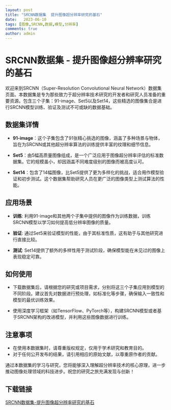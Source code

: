 ```yaml
---
layout: post
title: "SRCNN数据集  提升图像超分辨率研究的基石"
date:   2023-06-10
tags: [图像,SRCNN,数据,模型,分辨率]
comments: true
author: admin
---
```

# SRCNN数据集 - 提升图像超分辨率研究的基石

欢迎来到SRCNN（Super-Resolution Convolutional Neural Network）数据集页面。本数据集是专为那些致力于超分辨率技术研究的开发者和研究人员准备的重要资源。包含三个子集：91-image、Set5以及Set14，这些精选的图像集合是进行SRCNN模型训练、验证及测试不可或缺的数据基础。

## 数据集详情

- **91-image**：这个子集包含了91张精心挑选的图像，涵盖了多种场景与物体，旨在为SRCNN或其他超分辨率算法的训练提供丰富的纹理和细节信息。

- **Set5**：由5幅高质量图像组成，是一个广泛应用于图像超分辨率评估的标准数据集。它的规模虽小，却因涵盖不同难度级别的图像而被高度认可。

- **Set14**：包含了14幅图像，比Set5提供了更为多样化的挑战，适合用作模型验证和初步测试。这个数据集帮助研究人员在更广泛的图像类型上测试算法的性能。

## 应用场景

- **训练**: 利用91-image和其他两个子集中提供的图像作为训练数据，训练SRCNN模型以学习如何提高低分辨率图像的质量。
  
- **验证**: 通过Set5来验证模型的性能，由于其标准性质，这有助于与其他研究进行直接比较。
  
- **测试**: Set14提供了额外的多样性用于测试阶段，确保模型能在未见过的图像上表现稳定可靠。

## 如何使用

- 下载数据集后，请根据您的研究或项目需求，分别将这三个子集应用到模型的不同阶段。建议首先对数据进行预处理，如标准化等步骤，确保输入一致性和模型的最优训练效果。
  
- 使用深度学习框架（如TensorFlow、PyTorch等），构建SRCNN模型或者基于SRCNN架构的改进模型，并利用这些图像数据进行训练。

## 注意事项

- 在使用本数据集时，请尊重版权规定，仅用于学术研究和教育目的。
- 对于任何公开发布的结果，请引用相应的原始文献，以尊重原作者的贡献。

通过本数据集的学习与研究，您将能够深入理解超分辨率技术的核心原理，进一步推动图像处理领域的科技进步。祝您的研究之旅充满发现与创新！

## 下载链接

[SRCNN数据集-提升图像超分辨率研究的基石](https://pan.quark.cn/s/1b4cd857dacf)